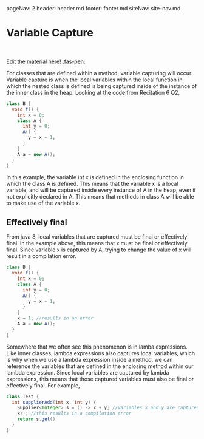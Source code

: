 <frontmatter>
  pageNav: 2
  header: header.md
  footer: footer.md
  siteNav: site-nav.md
</frontmatter>

<br> 

# Variable Capture
<br> 

<!-- DO NOT DELETE THIS LINK AND PLEASE WRITE BELOW THIS LINK-->
[Edit the material here! :fas-pen:](https://github.com/nus-cs2030/1920-s2/edit/master/contents/textbook/lecture07/VariableCapture/VariableCapture.md)
<!-- DO NOT DELETE THIS LINK AND PLEASE WRITE BELOW THIS LINK-->

For classes that are defined within a method, variable capturing will occur. Variable capture is when the local variables within the
local function in which the nested class is defined is being captured inside of the instance of the inner class in the heap.
Looking at the code from Recitation 6 Q2,
```java
class B {
  void f() {
    int x = 0;
    class A {
      int y = 0;
      A() {
        y = x + 1;
      }
    }
    A a = new A();
  }
}
```
In this example, the variable int x is defined in the enclosing function in which the class A is defined. This means that the variable x
is a local variable, and will be captured inside every instance of A in the heap, even if not explicitly declared in A. This means that
methods in class A will be able to make use of the variable x.

## Effectively final
From java 8, local variables that are captured must be final or effectively final. In the example above, this means that x must be final
or effectively final. Since variable x is captured by A, trying to change the value of x will result in a compilation error.
```java
class B {
  void f() {
    int x = 0;
    class A {
      int y = 0;
      A() {
        y = x + 1;
      }
    }
    x = 1; //results in an error
    A a = new A();
  }
}
```
Somewhere that we often see this phenomenon is in lamba expressions. Like inner classes, lambda expressions also captures local
variables, which is why when we use a lambda expression inside a method, we can reference the variables that are defined in the
enclosing method within our lambda expression. Since local variables are captured by lambda expressions, this means that those
captured variables must also be final or effectively final. For example,
```java
class Test {
  int supplierAdd(int x, int y) {
    Supplier<Integer> s = () -> x + y; //variables x and y are captured by lambda
    x++; //this results in a compilation error
    return s.get()
  }
}
```
